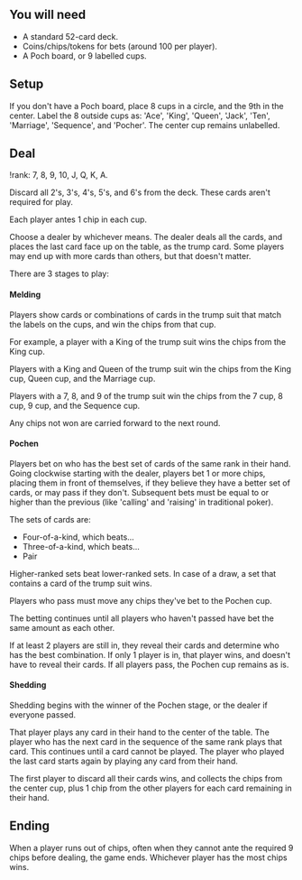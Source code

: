 ## You will need
- A standard 52-card deck.
- Coins/chips/tokens for bets (around 100 per player).
- A Poch board, or 9 labelled cups.

## Setup
If you don't have a Poch board, place 8 cups in a circle, and the 9th in the center. Label the 8 outside cups as: 'Ace', 'King', 'Queen', 'Jack', 'Ten', 'Marriage', 'Sequence', and 'Pocher'. The center cup remains unlabelled.

## Deal
!rank: 7, 8, 9, 10, J, Q, K, A.

Discard all 2's, 3's, 4's, 5's, and 6's from the deck. These cards aren't required for play.

Each player antes 1 chip in each cup.

Choose a dealer by whichever means. The dealer deals all the cards, and places the last card face up on the table, as the trump card. Some players may end up with more cards than others, but that doesn't matter.

There are 3 stages to play:

#### Melding
Players show cards or combinations of cards in the trump suit that match the labels on the cups, and win the chips from that cup.

For example, a player with a King of the trump suit wins the chips from the King cup.

Players with a King and Queen of the trump suit win the chips from the King cup, Queen cup, and the Marriage cup.

Players with a 7, 8, and 9 of the trump suit win the chips from the 7 cup, 8 cup, 9 cup, and the Sequence cup.

Any chips not won are carried forward to the next round.

#### Pochen
Players bet on who has the best set of cards of the same rank in their hand. Going clockwise starting with the dealer, players bet 1 or more chips, placing them in front of themselves, if they believe they have a better set of cards, or may pass if they don't. Subsequent bets must be equal to or higher than the previous (like 'calling' and 'raising' in traditional poker).

The sets of cards are:

- Four-of-a-kind, which beats...
- Three-of-a-kind, which beats...
- Pair

Higher-ranked sets beat lower-ranked sets. In case of a draw, a set that contains a card of the trump suit wins.

Players who pass must move any chips they've bet to the Pochen cup.

The betting continues until all players who haven't passed have bet the same amount as each other.

If at least 2 players are still in, they reveal their cards and determine who has the best combination. If only 1 player is in, that player wins, and doesn't have to reveal their cards. If all players pass, the Pochen cup remains as is.

#### Shedding
Shedding begins with the winner of the Pochen stage, or the dealer if everyone passed.

That player plays any card in their hand to the center of the table. The player who has the next card in the sequence of the same rank plays that card. This continues until a card cannot be played. The player who played the last card starts again by playing any card from their hand.

The first player to discard all their cards wins, and collects the chips from the center cup, plus 1 chip from the other players for each card remaining in their hand.

## Ending
When a player runs out of chips, often when they cannot ante the required 9 chips before dealing, the game ends. Whichever player has the most chips wins.